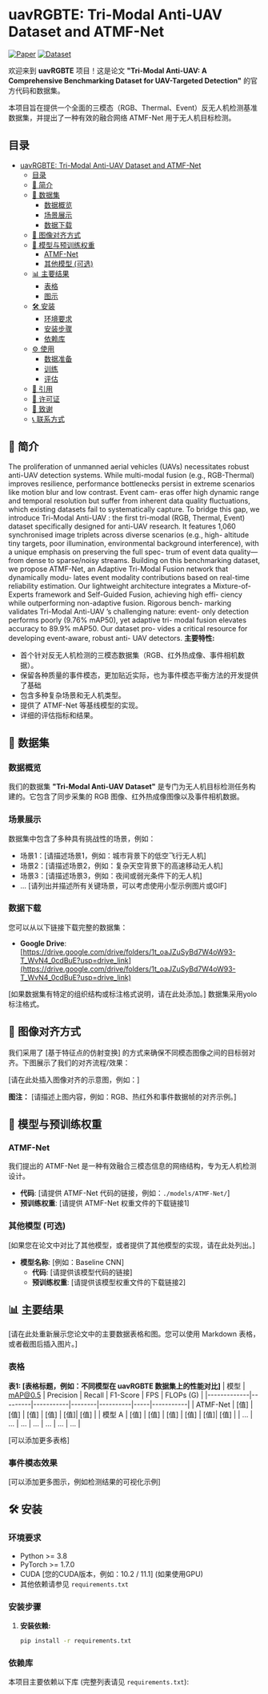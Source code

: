 # uavRGBTE: Tri-Modal Anti-UAV Dataset and ATMF-Net

[![Paper](https://img.shields.io/badge/Paper-ARXIV_LINK_OR_DOI-B31B1B.svg)]([请在此处插入论文链接])
[![Dataset](https://img.shields.io/badge/Dataset-Download-blue.svg)](https://drive.google.com/drive/folders/1t_oaJZuSyBd7W4oW93-T_WvN4_0cdBuE?usp=drive_link)

欢迎来到 **uavRGBTE** 项目！这是论文 **"Tri-Modal Anti-UAV: A Comprehensive Benchmarking Dataset for UAV-Targeted Detection"** 的官方代码和数据集。

本项目旨在提供一个全面的三模态（RGB、Thermal、Event）反无人机检测基准数据集，并提出了一种有效的融合网络 ATMF-Net 用于无人机目标检测。

## 目录

- [uavRGBTE: Tri-Modal Anti-UAV Dataset and ATMF-Net](#uavrgbte-tri-modal-anti-uav-dataset-and-atmf-net)
  - [目录](#目录)
  - [📝 简介](#-简介)
  - [📸 数据集](#-数据集)
    - [数据概览](#数据概览)
    - [场景展示](#场景展示)
    - [数据下载](#数据下载)
  - [🔧 图像对齐方式](#-图像对齐方式)
  - [🚀 模型与预训练权重](#-模型与预训练权重)
    - [ATMF-Net](#atmf-net)
    - [其他模型 (可选)](#其他模型-可选)
  - [📊 主要结果](#-主要结果)
    - [表格](#表格)
    - [图示](#图示)
  - [🛠️ 安装](#️-安装)
    - [环境要求](#环境要求)
    - [安装步骤](#安装步骤)
    - [依赖库](#依赖库)
  - [⚙️ 使用](#️-使用)
    - [数据准备](#数据准备)
    - [训练](#训练)
    - [评估](#评估)
  - [📜 引用](#-引用)
  - [📄 许可证](#-许可证)
  - [🙏 致谢](#-致谢)
  - [📞 联系方式](#-联系方式)

## 📝 简介


The proliferation of unmanned aerial vehicles (UAVs) necessitates
robust anti-UAV detection systems. While multi-modal fusion (e.g.,
RGB-Thermal) improves resilience, performance bottlenecks persist
in extreme scenarios like motion blur and low contrast. Event cam-
eras offer high dynamic range and temporal resolution but suffer
from inherent data quality fluctuations, which existing datasets
fail to systematically capture. To bridge this gap, we introduce
Tri-Modal Anti-UAV : the first tri-modal (RGB, Thermal, Event)
dataset specifically designed for anti-UAV research. It features 1,060
synchronised image triplets across diverse scenarios (e.g., high-
altitude tiny targets, poor illumination, environmental background
interference), with a unique emphasis on preserving the full spec-
trum of event data quality—from dense to sparse/noisy streams.
Building on this benchmarking dataset, we propose ATMF-Net,
an Adaptive Tri-Modal Fusion network that dynamically modu-
lates event modality contributions based on real-time reliability
estimation. Our lightweight architecture integrates a Mixture-of-
Experts framework and Self-Guided Fusion, achieving high effi-
ciency while outperforming non-adaptive fusion. Rigorous bench-
marking validates Tri-Modal Anti-UAV ’s challenging nature: event-
only detection performs poorly (9.76% mAP50), yet adaptive tri-
modal fusion elevates accuracy to 89.9% mAP50. Our dataset pro-
vides a critical resource for developing event-aware, robust anti-
UAV detectors. 
**主要特性:**
*   首个针对反无人机检测的三模态数据集（RGB、红外热成像、事件相机数据）。
*   保留各种质量的事件模态，更加贴近实际，也为事件模态平衡方法的开发提供了基础
*   包含多种复杂场景和无人机类型。
*   提供了 ATMF-Net 等基线模型的实现。
*   详细的评估指标和结果。

## 📸 数据集

### 数据概览
我们的数据集 **"Tri-Modal Anti-UAV Dataset"** 是专门为无人机目标检测任务构建的。它包含了同步采集的 RGB 图像、红外热成像图像以及事件相机数据。

### 场景展示
数据集中包含了多种具有挑战性的场景，例如：
*   场景1：[请描述场景1，例如：城市背景下的低空飞行无人机]
*   场景2：[请描述场景2，例如：复杂天空背景下的高速移动无人机]
*   场景3：[请描述场景3，例如：夜间或弱光条件下的无人机]
*   ... [请列出并描述所有关键场景，可以考虑使用小型示例图片或GIF]

### 数据下载
您可以从以下链接下载完整的数据集：
*   **Google Drive**: [https://drive.google.com/drive/folders/1t_oaJZuSyBd7W4oW93-T_WvN4_0cdBuE?usp=drive_link](https://drive.google.com/drive/folders/1t_oaJZuSyBd7W4oW93-T_WvN4_0cdBuE?usp=drive_link)

[如果数据集有特定的组织结构或标注格式说明，请在此处添加。]
数据集采用yolo标注格式。
## 🔧 图像对齐方式

我们采用了 [基于特征点的仿射变换] 的方式来确保不同模态图像之间的目标弱对齐。下图展示了我们的对齐流程/效果：

[请在此处插入图像对齐的示意图，例如：]
<!-- ![Image Alignment](path/to/your/alignment_figure.png) -->
**图注：** [请描述上图内容，例如：RGB、热红外和事件数据帧的对齐示例。]

## 🚀 模型与预训练权重

### ATMF-Net
我们提出的 ATMF-Net 是一种有效融合三模态信息的网络结构，专为无人机检测设计。
*   **代码**: [请提供 ATMF-Net 代码的链接，例如：`./models/ATMF-Net/`]
*   **预训练权重**: [请提供 ATMF-Net 权重文件的下载链接1]

### 其他模型 (可选)
[如果您在论文中对比了其他模型，或者提供了其他模型的实现，请在此处列出。]
*   **模型名称**: [例如：Baseline CNN]
    *   **代码**: [请提供该模型代码的链接]
    *   **预训练权重**: [请提供该模型权重文件的下载链接2]

## 📊 主要结果

[请在此处重新展示您论文中的主要数据表格和图。您可以使用 Markdown 表格，或者截图后插入图片。]

### 表格

**表1: [表格标题，例如：不同模型在 uavRGBTE 数据集上的性能对比]**
| 模型        | mAP@0.5 | Precision | Recall | F1-Score | FPS | FLOPs (G) |
|-------------|---------|-----------|--------|----------|-----|-----------|
| ATMF-Net    | [值]    | [值]      | [值]   | [值]     | [值]| [值]      |
| 模型 A      | [值]    | [值]      | [值]   | [值]     | [值]| [值]      |
| ...         | ...     | ...       | ...    | ...      | ... | ...       |

[可以添加更多表格]

### 事件模态效果


[可以添加更多图示，例如检测结果的可视化示例]

## 🛠️ 安装

### 环境要求
*   Python >= 3.8
*   PyTorch >= 1.7.0
*   CUDA [您的CUDA版本，例如：10.2 / 11.1] (如果使用GPU)
*   其他依赖请参见 `requirements.txt`

### 安装步骤


1.  **安装依赖:**
    ```bash
    pip install -r requirements.txt
    ```

### 依赖库
本项目主要依赖以下库 (完整列表请见 `requirements.txt`):
